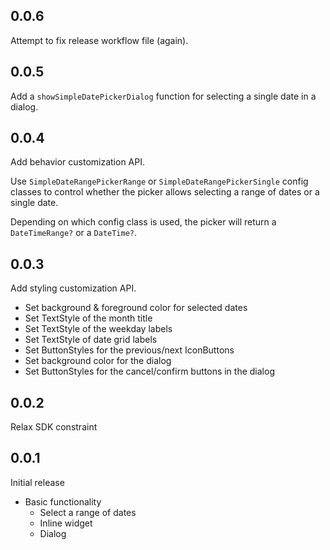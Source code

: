 ## 0.0.6

Attempt to fix release workflow file (again).

## 0.0.5

Add a `showSimpleDatePickerDialog` function for selecting a single date in a dialog.

## 0.0.4

Add behavior customization API.

Use `SimpleDateRangePickerRange` or `SimpleDateRangePickerSingle` config classes to control whether the picker allows selecting a range of dates or a single date.

Depending on which config class is used, the picker will return a `DateTimeRange?` or a `DateTime?`.

## 0.0.3

Add styling customization API.

  * Set background & foreground color for selected dates
  * Set TextStyle of the month title
  * Set TextStyle of the weekday labels
  * Set TextStyle of date grid labels
  * Set ButtonStyles for the previous/next IconButtons
  * Set background color for the dialog
  * Set ButtonStyles for the cancel/confirm buttons in the dialog

## 0.0.2

Relax SDK constraint

## 0.0.1

Initial release

* Basic functionality
  * Select a range of dates
  * Inline widget
  * Dialog
